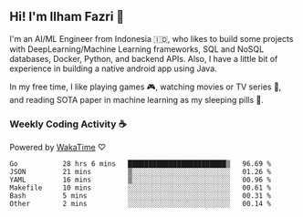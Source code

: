 ## Hi! I'm Ilham Fazri 👋

I'm an AI/ML Engineer from Indonesia 🇮🇩, who likes to build some projects with DeepLearning/Machine Learning frameworks, SQL and NoSQL databases, Docker, Python, and backend APIs. Also, I have a little bit of experience in building a native android app using Java.


In my free time, I like playing games 🎮, watching movies or TV series 🍿, and reading SOTA paper in machine learning as my sleeping pills 💊. 

### Weekly Coding Activity ☕
Powered by [WakaTime](https://wakatime.com/) ♡
<!--START_SECTION:waka-->

```text
Go           28 hrs 6 mins   ████████████████████████▒   96.69 %
JSON         21 mins         ▒░░░░░░░░░░░░░░░░░░░░░░░░   01.26 %
YAML         16 mins         ▒░░░░░░░░░░░░░░░░░░░░░░░░   00.96 %
Makefile     10 mins         ░░░░░░░░░░░░░░░░░░░░░░░░░   00.61 %
Bash         5 mins          ░░░░░░░░░░░░░░░░░░░░░░░░░   00.31 %
Other        2 mins          ░░░░░░░░░░░░░░░░░░░░░░░░░   00.14 %
```

<!--END_SECTION:waka-->
